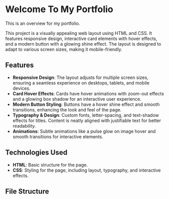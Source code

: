 # Welcome To My Portfolio

This is an overview for my portfolio. 

This project is a visually appealing web layout using HTML and CSS. It features responsive design, interactive card elements with hover effects, and a modern button with a glowing shine effect. The layout is designed to adapt to various screen sizes, making it mobile-friendly.

## Features
- **Responsive Design**: The layout adjusts for multiple screen sizes, ensuring a seamless experience on desktops, tablets, and mobile devices.
- **Card Hover Effects**: Cards have hover animations with zoom-out effects and a glowing box shadow for an interactive user experience.
- **Modern Button Styling**: Buttons have a hover shine effect and smooth transitions, enhancing the look and feel of the page.
- **Typography & Design**: Custom fonts, letter-spacing, and text-shadow effects for titles. Content is neatly aligned with justifiable text for better readability.
- **Animations**: Subtle animations like a pulse glow on image hover and smooth transitions for interactive elements.

## Technologies Used
- **HTML**: Basic structure for the page.
- **CSS**: Styling for the page, including layout, typography, and interactive effects.

## File Structure


